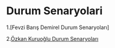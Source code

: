# Durum Senaryolari

1.[Fevzi Barış Demirel Durum Senaryoları]


2.[Özkan Kuruoğlu Durum Senaryoları](ÖzkanKuruoğlu-DurumSenaryoları.pdf)

